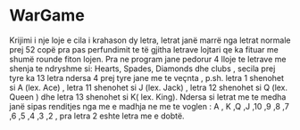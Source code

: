 # WarGame
  Krijimi i nje loje e cila i krahason dy letra, letrat janë marrë nga letrat normale prej 52 copë pra pas perfundimit te të gjitha letrave  lojtari qe ka fituar me shumë rounde fiton lojen.
  Pra ne program jane pedorur 4 lloje te letrave me shenja te ndryshme si: Hearts, Spades, Diamonds dhe clubs ,  secila prej tyre ka 13 letra ndersa 4 prej tyre jane me te veçnta , p.sh. letra 1 shenohet si A (lex. Ace) , letra 11 shenohet si J (lex. Jack) , letra 12 shenohet si Q (lex. Queen	) dhe letra 13 shenohet si K( lex. King). Ndersa si letrat me te medha janë sipas renditjes nga me e madhja ne me te voglen : A , K ,Q ,J ,10 ,9 ,8 ,7 ,6 ,5 ,4 ,3 ,2 , pra letra 2 eshte letra me e dobtë.
